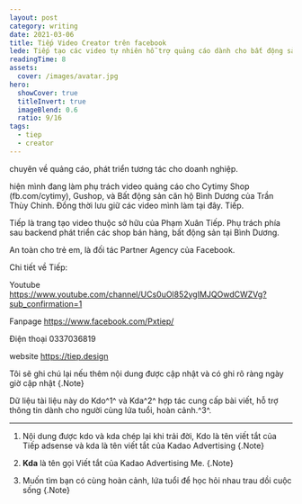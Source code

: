 ```yaml
---
layout: post
category: writing
date: 2021-03-06
title: Tiếp Video Creator trên facebook
lede: Tiếp tạo các video tự nhiên hỗ trợ quảng cáo dành cho bất động sản, căn hộ
readingTime: 8
assets:
  cover: /images/avatar.jpg
hero:
  showCover: true
  titleInvert: true
  imageBlend: 0.6
  ratio: 9/16
tags:
  - tiep
  - creator
---
```

chuyên về quảng cáo, phát triển tương tác cho doanh nghiệp.

hiện mình đang làm phụ trách video quảng cáo cho Cytimy Shop (fb.com/cytimy), Gushop, và Bất động sản căn hộ Bình Dương của Trần Thùy Chinh. Đồng thời lưu giữ các video mình làm tại đây. Tiếp.

Tiếp là trang tạo video thuộc sở hữu của Phạm Xuân Tiếp. Phụ trách phía sau backend phát triển các shop bán hàng, bất động sản tại Bình Dương.

An toàn cho trẻ em, là đối tác Partner Agency của Facebook.

Chi tiết về Tiếp:

Youtube https://www.youtube.com/channel/UCs0uOl852ygIMJQOwdCWZVg?sub_confirmation=1

Fanpage https://www.facebook.com/Pxtiep/

Điện thoại 0337036819

website https://tiep.design


Tôi sẽ ghi chú lại nếu thêm nội dung được cập nhật và có ghi rõ ràng ngày giờ cập nhật {.Note}

Dữ liệu tài liệu này do Kdo^1^ và Kda^2^ hợp tác cung cấp bài viết, hỗ trợ thông tin dành cho người cùng lứa tuổi, hoàn cảnh.^3^.

---

1. Nội dung được kdo và kda chép lại khi trải đời, Kdo là tên viết tắt của Tiếp adsense và kda là tên viết tắt của Kadao Advertising {.Note}

2. **Kda** là tên gọi Viết tắt của Kadao Advertising Me. {.Note}

3. Muốn tìm bạn có cùng hoàn cảnh, lứa tuổi để học hỏi nhau trau dồi cuộc sống {.Note}

<script>
import Media from "../../src/components/Media";

export default {
  components: { Media }
}
</script>
